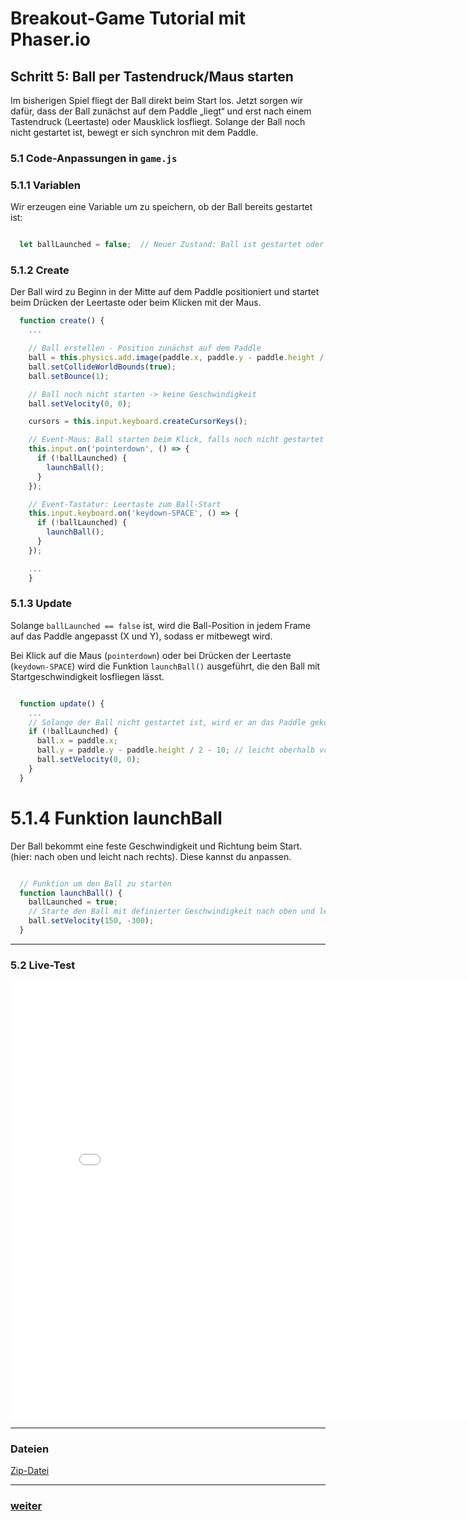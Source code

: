   <meta charset="utf-8" />
  <title>Breakout</title>
  <link rel="stylesheet" href="https://Hi2272.github.io/StyleMD.css">


# Breakout-Game Tutorial mit Phaser.io

## Schritt 5: Ball per Tastendruck/Maus starten

Im bisherigen Spiel fliegt der Ball direkt beim Start los. Jetzt sorgen wir dafür, dass der Ball zunächst auf dem Paddle „liegt“ und erst nach einem Tastendruck (Leertaste) oder Mausklick losfliegt. Solange der Ball noch nicht gestartet ist, bewegt er sich synchron mit dem Paddle.   


### 5.1 Code-Anpassungen in `game.js`


### 5.1.1 Variablen

Wir erzeugen eine Variable um zu speichern, ob der Ball bereits gestartet ist:  

```js

  let ballLaunched = false;  // Neuer Zustand: Ball ist gestartet oder nicht
```


### 5.1.2 Create
  Der Ball wird zu Beginn in der Mitte auf dem Paddle positioniert und startet beim Drücken der Leertaste oder beim Klicken mit der Maus.

```js
  function create() {
    ...

    // Ball erstellen - Position zunächst auf dem Paddle
    ball = this.physics.add.image(paddle.x, paddle.y - paddle.height / 2 - 10, 'ball');
    ball.setCollideWorldBounds(true);
    ball.setBounce(1);

    // Ball noch nicht starten -> keine Geschwindigkeit
    ball.setVelocity(0, 0);

    cursors = this.input.keyboard.createCursorKeys();

    // Event-Maus: Ball starten beim Klick, falls noch nicht gestartet
    this.input.on('pointerdown', () => {
      if (!ballLaunched) {
        launchBall();
      }
    });

    // Event-Tastatur: Leertaste zum Ball-Start
    this.input.keyboard.on('keydown-SPACE', () => {
      if (!ballLaunched) {
        launchBall();
      }
    });

    ...
    }
```
### 5.1.3 Update
   
  Solange `ballLaunched == false` ist, wird die Ball-Position in jedem Frame auf das Paddle angepasst (X und Y), sodass er mitbewegt wird. 

  Bei Klick auf die Maus (`pointerdown`) oder bei Drücken der Leertaste (`keydown-SPACE`) wird die Funktion `launchBall()` ausgeführt, die den Ball mit Startgeschwindigkeit losfliegen lässt.

```js

  function update() {
    ...
    // Solange der Ball nicht gestartet ist, wird er an das Paddle gekoppelt
    if (!ballLaunched) {
      ball.x = paddle.x;
      ball.y = paddle.y - paddle.height / 2 - 10; // leicht oberhalb vom Paddle positionieren
      ball.setVelocity(0, 0);
    }
  }
```
# 5.1.4 Funktion launchBall
  Der Ball bekommt eine feste Geschwindigkeit und Richtung beim Start. (hier: nach oben und leicht nach rechts). Diese kannst du anpassen.

```js

  // Funktion um den Ball zu starten
  function launchBall() {
    ballLaunched = true;    
    // Starte den Ball mit definierter Geschwindigkeit nach oben und leicht seitlich
    ball.setVelocity(150, -300);
  }

```

---

### 5.2 Live-Test

<iframe 
  src="04ClicktoStart/index.html" 
  width="820" 
  height="700" 
  frameborder="0" 
  sandbox="allow-scripts allow-same-origin">
</iframe>

---
### Dateien
[Zip-Datei](04ClicktoStart.zip)

---

### [weiter](05Leben.html)  
